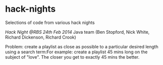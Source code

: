 hack-nights
===========

Selections of code from various hack nights


*Hack Night @RBS 24th Feb 2014*
 Java team (Ben Stopford, Nick White, Richard Dickenson, Richard Crook)

Problem: create a playlist as close as possible to a particular desired length using a search term:For example: create a playlist 45 mins long on the subject of "love". The closer you get to exactly 45 mins the better.
